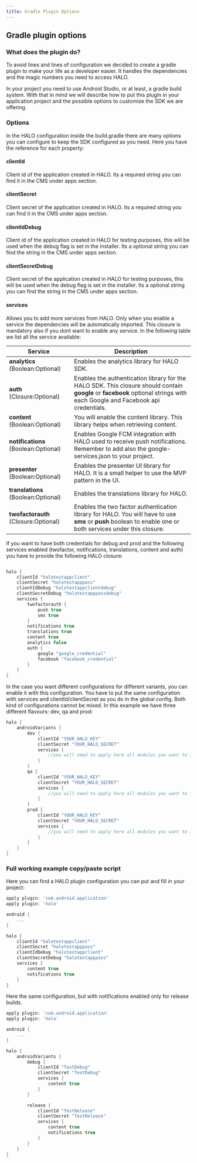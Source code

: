 ```yaml
---
title: Gradle Plugin Options
---
```


## Gradle plugin options

### What does the plugin do?
To avoid lines and lines of configuration we decided to create a gradle plugin to make your life as a developer easier. It handles the dependencies and the magic numbers you need to access HALO.

In your project you need to use Android Studio, or at least, a gradle build system. With that in mind we will describe how to put this plugin in your application project and the possible options to customize the SDK we are offering.

### Options
In the HALO configuration inside the build.gradle there are many options you can configure to keep the SDK configured as you need. Here you have the reference for each property:

#### clientId

Client id of the application created in HALO. Its a required string you can find it in the CMS under apps section.


#### clientSecret

Client secret of the application created in HALO. Its a required string you can find it in the CMS under apps section.

#### clientIdDebug

Client id of the application created in HALO for testing purposes, this will be used when the debug flag is set in the installer. Its a optional string you can find the string in the CMS under apps section.


#### clientSecretDebug

Client secret of the application created in HALO for testing purposes, this will be used when the debug flag is set in the installer. Its a optional string you can find the string in the CMS under apps section.



#### services

Allows you to add more services from HALO. Only when you enable a service the dependencies will be automatically imported. This closure is mandatory also if you dont want to enable any service. In the following table we list all the service available:

| Service               | Description                  |
|-----------------------|------------------------------|
| **analytics** (Boolean:Optional)|Enables the analytics library for HALO SDK.|
| **auth** (Closure:Optional)    |Enables the authentication library for the HALO SDK. This closure should contain **google** or **facebook** optional strings with each Google and Facebook api credentials.|
| **content** (Boolean:Optional) |You will enable the content library. This library helps when retrieving content.|
| **notifications** (Boolean:Optional)|Enables Google FCM integration with HALO used to receive push notifications. Remember to add also the google-services.json to your project.|
| **presenter** (Boolean:Optional)|Enables the presenter UI library for HALO. It is a small helper to use the MVP pattern in the UI.|
| **translations** (Boolean:Optional)|Enables the translations library for HALO.|
| **twofactorauth** (Closure:Optional) |Enables the two factor authentication library for HALO. You will have to use **sms** or **push** boolean to enable one or both services under this closure.|

If you want to have both credentials for debug and prod and the following services enabled (twofactor, notifications, translations, content and auth) you have to provide the following HALO closure:

```groovy

halo {
    clientId "halotestappclient"
    clientSecret "halotestapppass"
    clientIdDebug "halotestappclientdebug"
    clientSecretDebug "halotestapppassdebug"
    services {
        twofactorauth {
            push true
            sms true
        }
        notifications true
        translations true
        content true
        analytics false
        auth {
            google "google_credential"
            facebook "facebook_credential"
        }
    }
}
```


In the case you want different configurations for different variants, you can enable it with this configuration. 
You have to put the same configuration with services and clientId/clientSecret as you do in the global config. Both 
kind of configurations cannot be mixed. In this example we have three different flavours: dev, qa and prod:

```groovy
halo {
    androidVariants {
        dev {
            clientId "YOUR_HALO_KEY"
            clientSecret "YOUR_HALO_SECRET"
            services {
                //you will need to apply here all modules you want to import
            }
        }
        qa {
            clientId "YOUR_HALO_KEY"
            clientSecret "YOUR_HALO_SECRET"
            services {
                //you will need to apply here all modules you want to import
            }
        }
        prod {
            clientId "YOUR_HALO_KEY"
            clientSecret "YOUR_HALO_SECRET"
            services {
                //you will need to apply here all modules you want to import
            }
        }
    }
}
```

### Full working example copy/paste script
Here you can find a HALO plugin configuration you can put and fill in your project:

```groovy
apply plugin: 'com.android.application'
apply plugin: 'halo'

android {
    ...
}

halo {
    clientId "halotestappclient"
    clientSecret "halotestapppass"
    clientIdDebug "halotestappclient"
    clientSecretDebug "halotestapppass"
    services {
        content true
        notifications true
    }
}
```

Here the same configuration, but with notifications enabled only for release builds.

```groovy
apply plugin: 'com.android.application'
apply plugin: 'halo'

android {
    ...
}

halo {
    androidVariants {
        debug {
            clientId "TestDebug"
            clientSecret "TestDebug"
            services {
                content true
            }
        }

        release {
            clientId "TestRelease"
            clientSecret "TestRelease"
            services {
                content true
                notifications true
            }
        }
    }
}
```
